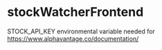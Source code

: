 # stockWatcherFrontend

STOCK_API_KEY environmental variable needed for https://www.alphavantage.co/documentation/

